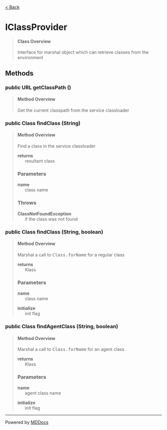 [< Back](../README.md)
# IClassProvider #
>#### Class Overview ####
>Interface for marshal object which can retrieve classes from the environment
## Methods ##
### public URL getClassPath () ###
>#### Method Overview ####
>Get the current classpath from the service classloader
>
### public Class findClass (String) ###
>#### Method Overview ####
>Find a class in the service classloader
>
>**returns**<br />
>&nbsp;&nbsp;&nbsp;&nbsp;&nbsp;&nbsp;resultant class
>
>### Parameters ###
>**name**<br />
>&nbsp;&nbsp;&nbsp;&nbsp;&nbsp;&nbsp;class name
>
>### Throws ###
>**ClassNotFoundException**<br />
>&nbsp;&nbsp;&nbsp;&nbsp;&nbsp;&nbsp;if the class was not found
>
### public Class findClass (String, boolean) ###
>#### Method Overview ####
>Marshal a call to <tt>Class.forName</tt> for a regular class
>
>**returns**<br />
>&nbsp;&nbsp;&nbsp;&nbsp;&nbsp;&nbsp;Klass
>
>### Parameters ###
>**name**<br />
>&nbsp;&nbsp;&nbsp;&nbsp;&nbsp;&nbsp;class name
>
>**initialize**<br />
>&nbsp;&nbsp;&nbsp;&nbsp;&nbsp;&nbsp;init flag
>
### public Class findAgentClass (String, boolean) ###
>#### Method Overview ####
>Marshal a call to <tt>Class.forName</tt> for an agent class
>
>**returns**<br />
>&nbsp;&nbsp;&nbsp;&nbsp;&nbsp;&nbsp;Klass
>
>### Parameters ###
>**name**<br />
>&nbsp;&nbsp;&nbsp;&nbsp;&nbsp;&nbsp;agent class name
>
>**initialize**<br />
>&nbsp;&nbsp;&nbsp;&nbsp;&nbsp;&nbsp;init flag
>

---
Powered by [MDDocs](https://github.com/VRCube/MDDocs)